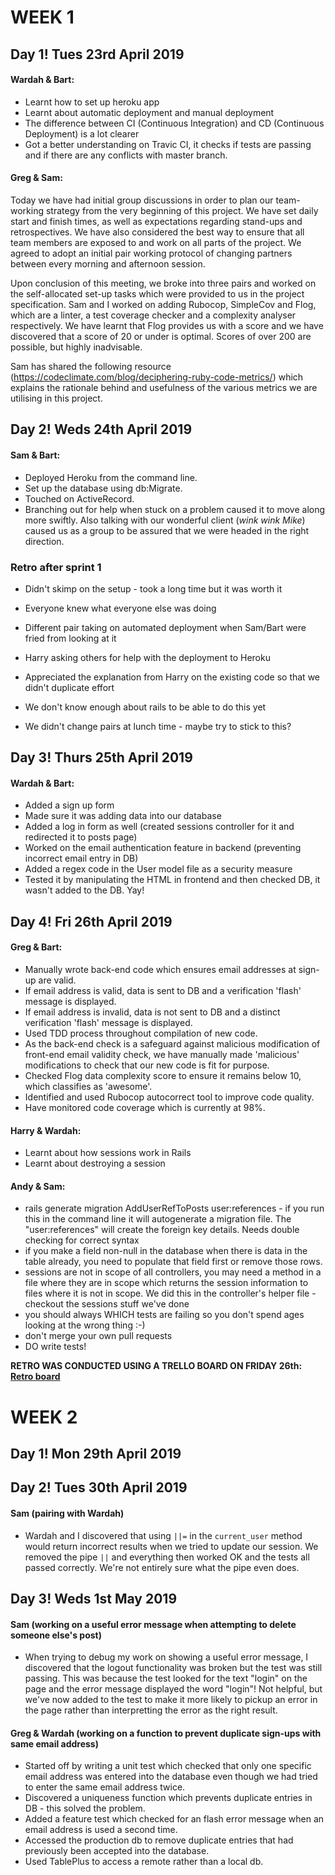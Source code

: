 # WEEK 1

## Day 1! Tues 23rd April 2019

#### Wardah & Bart:

* Learnt how to set up heroku app
* Learnt about automatic deployment and manual deployment
* The difference between CI (Continuous Integration) and CD (Continuous Deployment) is a lot clearer
* Got a better understanding on Travic CI, it checks if tests are passing and if there are any conflicts with master branch.

#### Greg & Sam:

Today we have had initial group discussions in order to plan our team-working strategy from the very beginning
of this project.  We have set daily start and finish times, as well as expectations regarding stand-ups and
retrospectives.  We have also considered the best way to ensure that all team members are exposed to and work
on all parts of the project.  We agreed to adopt an initial pair working protocol of changing partners between
every morning and afternoon session.

Upon conclusion of this meeting, we broke into three pairs and worked on the self-allocated set-up tasks which
were provided to us in the project specification.  Sam and I worked on adding Rubocop, SimpleCov and Flog, which
are a linter, a test coverage checker and a complexity analyser respectively.  We have learnt that Flog provides
us with a score and we have discovered that a score of 20 or under is optimal.  Scores of over 200 are possible,
but highly inadvisable.  

Sam has shared the following resource (https://codeclimate.com/blog/deciphering-ruby-code-metrics/) which
explains the rationale behind and usefulness of the various metrics we are utilising in this project.

## Day 2! Weds 24th April 2019

#### Sam & Bart:

- Deployed Heroku from the command line.
- Set up the database using db:Migrate.
- Touched on ActiveRecord.
- Branching out for help when stuck on a problem caused it to move
along more swiftly. Also talking with our wonderful client (*wink wink Mike*)
caused us as a group to be assured that we were headed in the right direction.

### Retro after sprint 1
- Didn't skimp on the setup - took a long time but it was worth it
- Everyone knew what everyone else was doing
- Different pair taking on automated deployment when Sam/Bart were fried from looking at it
- Harry asking others for help with the deployment to Heroku
- Appreciated the explanation from Harry on the existing code so that we didn't duplicate effort

- We don't know enough about rails to be able to do this yet
- We didn't change pairs at lunch time - maybe try to stick to this?

## Day 3! Thurs 25th April 2019

#### Wardah & Bart:

- Added a sign up form
- Made sure it was adding data into our database
- Added a log in form as well (created sessions controller for it and redirected it to posts page)
- Worked on the email authentication feature in backend (preventing incorrect email entry in DB)
- Added a regex code in the User model file as a security measure
- Tested it by manipulating the HTML in frontend and then checked DB, it wasn't added to the DB. Yay!

## Day 4! Fri 26th April 2019

#### Greg & Bart:

- Manually wrote back-end code which ensures email addresses at sign-up are valid.
- If email address is valid, data is sent to DB and a verification 'flash' message is displayed.
- If email address is invalid, data is not sent to DB and a distinct verification 'flash' message is displayed.  
- Used TDD process throughout compilation of new code.  
- As the back-end check is a safeguard against malicious modification of front-end email validity check, we have manually made 'malicious' modifications to check that our new code is fit for purpose.
- Checked Flog data complexity score to ensure it remains below 10, which classifies as 'awesome'.
- Identified and used Rubocop autocorrect tool to improve code quality.
- Have monitored code coverage which is currently at 98%.

#### Harry & Wardah:

- Learnt about how sessions work in Rails
- Learnt about destroying a session

#### Andy & Sam:
 - rails generate migration AddUserRefToPosts user:references - if you run this in the command line it will autogenerate a migration file. The "user:references" will create the foreign key details. Needs double checking for correct syntax
 - if you make a field non-null in the database when there is data in the table already, you need to populate that field first or remove those rows.
 - sessions are not in scope of all controllers, you may need a method in a file where they are in scope which returns the session information to files where it is not in scope. We did this in the controller's helper file - checkout the sessions stuff we've done
 - you should always WHICH tests are failing so you don't spend ages looking at the wrong thing :-)
 - don't merge your own pull requests
 - DO write tests!

 **RETRO WAS CONDUCTED USING A TRELLO BOARD ON FRIDAY 26th: [Retro board](https://trello.com/b/5lC2dyZo/retro-26419)**

# WEEK 2
## Day 1! Mon 29th April 2019




## Day 2! Tues 30th April 2019

#### Sam (pairing with Wardah) 
- Wardah and I discovered that using `||=` in the `current_user` method would return incorrect results when we tried to update our session. We removed the pipe `||` and everything then worked OK and the tests all passed correctly. We're not entirely sure what the pipe even does.


## Day 3! Weds 1st May 2019
#### Sam (working on a useful error message when attempting to delete someone else's post)
- When trying to debug my work on showing a useful error message, I discovered that the logout functionality was broken but the test was still passing. This was because the test looked for the text "login" on the page and the error message displayed the word "login"! Not helpful, but we've now added to the test to make it more likely to pickup an error in the page rather than interpretting the error as the right result. 

#### Greg & Wardah (working on a function to prevent duplicate sign-ups with same email address)
- Started off by writing a unit test which checked that only one specific email address was entered into the database even though we had tried to enter the same email address twice.  
- Discovered a uniqueness function which prevents duplicate entries in DB - this solved the problem.  
- Added a feature test which checked for an flash error message when an email address is used a second time.  
- Accessed the production db to remove duplicate entries that had previously been accepted into the database.  
- Used TablePlus to access a remote rather than a local db.  

